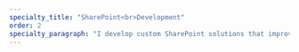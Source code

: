 ```yaml
---
specialty_title: "SharePoint<br>Development"
order: 2
specialty_paragraph: "I develop custom SharePoint solutions that improve efficiency and productivity"
---
```

